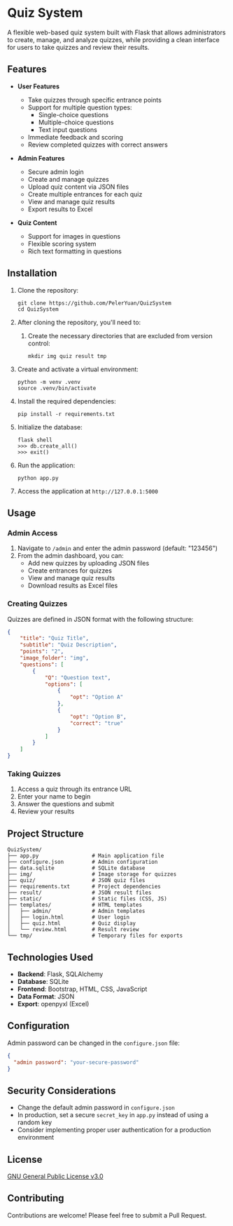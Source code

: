 # Quiz System

A flexible web-based quiz system built with Flask that allows administrators to create, manage, and analyze quizzes, while providing a clean interface for users to take quizzes and review their results.

## Features

- **User Features**
  - Take quizzes through specific entrance points
  - Support for multiple question types:
    - Single-choice questions
    - Multiple-choice questions
    - Text input questions
  - Immediate feedback and scoring
  - Review completed quizzes with correct answers

- **Admin Features**
  - Secure admin login
  - Create and manage quizzes
  - Upload quiz content via JSON files
  - Create multiple entrances for each quiz
  - View and manage quiz results
  - Export results to Excel

- **Quiz Content**
  - Support for images in questions
  - Flexible scoring system
  - Rich text formatting in questions

## Installation

1. Clone the repository:
   ```
   git clone https://github.com/PelerYuan/QuizSystem
   cd QuizSystem
   ```
   
2. After cloning the repository, you'll need to:

   1. Create the necessary directories that are excluded from version control:
      ```
      mkdir img quiz result tmp
      ```

3. Create and activate a virtual environment:
   ```
   python -m venv .venv
   source .venv/bin/activate
   ```

4. Install the required dependencies:
   ```
   pip install -r requirements.txt
   ```

5. Initialize the database:
   ```
   flask shell
   >>> db.create_all()
   >>> exit()
   ```
6. Run the application:
   ```
   python app.py
   ```
7. Access the application at `http://127.0.0.1:5000`

## Usage

### Admin Access

1. Navigate to `/admin` and enter the admin password (default: "123456")
2. From the admin dashboard, you can:
   - Add new quizzes by uploading JSON files
   - Create entrances for quizzes
   - View and manage quiz results
   - Download results as Excel files

### Creating Quizzes

Quizzes are defined in JSON format with the following structure:

```json
{
    "title": "Quiz Title",
    "subtitle": "Quiz Description",
    "points": "2",
    "image_folder": "img",
    "questions": [
        {
            "Q": "Question text",
            "options": [
                {
                    "opt": "Option A"
                },
                {
                    "opt": "Option B",
                    "correct": "true"
                }
            ]
        }
    ]
}
```

### Taking Quizzes

1. Access a quiz through its entrance URL
2. Enter your name to begin
3. Answer the questions and submit
4. Review your results

## Project Structure

```
QuizSystem/
├── app.py                 # Main application file
├── configure.json         # Admin configuration
├── data.sqlite            # SQLite database
├── img/                   # Image storage for quizzes
├── quiz/                  # JSON quiz files
├── requirements.txt       # Project dependencies
├── result/                # JSON result files
├── static/                # Static files (CSS, JS)
├── templates/             # HTML templates
│   ├── admin/             # Admin templates
│   ├── login.html         # User login
│   ├── quiz.html          # Quiz display
│   └── review.html        # Result review
└── tmp/                   # Temporary files for exports
```

## Technologies Used

- **Backend**: Flask, SQLAlchemy
- **Database**: SQLite
- **Frontend**: Bootstrap, HTML, CSS, JavaScript
- **Data Format**: JSON
- **Export**: openpyxl (Excel)

## Configuration

Admin password can be changed in the `configure.json` file:

```json
{
  "admin password": "your-secure-password"
}
```

## Security Considerations

- Change the default admin password in `configure.json`
- In production, set a secure `secret_key` in `app.py` instead of using a random key
- Consider implementing proper user authentication for a production environment

## License

[GNU General Public License v3.0](LICENSE.md)

## Contributing

Contributions are welcome! Please feel free to submit a Pull Request.
